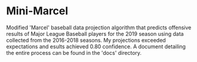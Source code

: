# Mini-Marcel
Modified 'Marcel' baseball data projection algorithm that predicts offensive results of Major League Baseball players for the 2019 season using data collected from the 2016-2018 seasons. My projections exceeded expectations and esults achieved 0.80 confidence. A document detailing the entire process can be found in the 'docs' directory.
